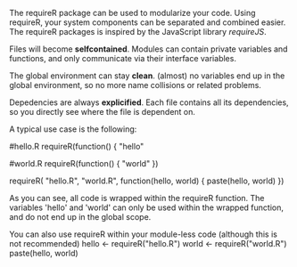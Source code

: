 The requireR package can be used to modularize your code. Using requireR, your system components can be separated and combined easier. The requireR packages is inspired by the JavaScript library *requireJS*. 

Files will become **selfcontained**. Modules can contain private variables and functions, and only communicate via their interface variables.

The global environment can stay **clean**. (almost) no variables end up in the global environment, so no more name collisions or related problems.

Depedencies are always **explicified**. Each file contains all its dependencies, so you directly see where the file is dependent on.

A typical use case is the following:

#hello.R
requireR(function() {
  "hello"
  
#world.R
requireR(function() {
  "world"
})

requireR(
  "hello.R",
  "world.R",
  function(hello, world) {
    paste(hello, world)
})

As you can see, all code is wrapped within the requireR function. The variables 'hello' and 'world' can only be used within the wrapped function, and do not end up in the global scope.

You can also use requireR within your module-less code (although this is not recommended)
hello <- requireR("hello.R")
world <- requireR("world.R")
paste(hello, world)
